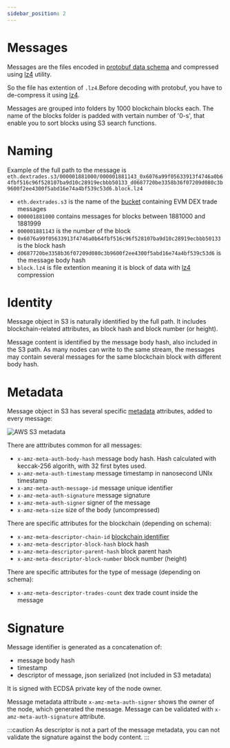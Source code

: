 ```yaml
---
sidebar_position: 2
---
```


# Messages


Messages are the files encoded in [protobuf data schema](../protobuf) and compressed using 
[lz4](https://github.com/lz4/lz4) utility.

So the file has extention of ```.lz4```.Before decoding with protobuf, you have to de-compress it
using [lz4](https://github.com/lz4/lz4).

Messages are grouped into folders by 1000 blockchain blocks each. The name of the blocks folder
is padded with vertain number of '0-s', that enable you to sort blocks using S3 search functions.

# Naming

Example of the full path to the message is ```eth.dextrades.s3/000001881000/000001881143_0x6076a99f05633913f4746a0b64fbf516c96f528107ba9d10c28919ecbbb50133_d0687720be3358b36f07209d080c3b9600f2ee4300f5abd16e74a4bf539c53d6.block.lz4```

* ```eth.dextrades.s3``` is the name of the [bucket](buckets) containing EVM DEX trade messages
* ```000001881000``` contains messages for blocks between 1881000 and 1881999
* ```000001881143``` is the number of the block
* ```0x6076a99f05633913f4746a0b64fbf516c96f528107ba9d10c28919ecbbb50133``` is the block hash
* ```d0687720be3358b36f07209d080c3b9600f2ee4300f5abd16e74a4bf539c53d6``` is the message body hash
* ```block.lz4``` is file extention meaning it is block of data with [lz4](https://github.com/lz4/lz4) compression

# Identity

Message object in S3 is naturally identified by the full path. It includes blockchain-related attributes, as 
block hash and block number (or height).

Message content is identified by the message body hash, also included in the S3 path. 
As many nodes can write to the same stream, the messages may contain several messages for the same blockchain block
with different body hash.

# Metadata

Message object in S3 has several specific [metadata](https://docs.aws.amazon.com/AmazonS3/latest/userguide/UsingMetadata.html) attributes, added to every message:

![AWS S3 metadata](/img/aws/metadata.png)

There are atttributes common for all messages:

* ```x-amz-meta-auth-body-hash``` message body hash. Hash calculated with keccak-256 algorith, with 32 first bytes used.
* ```x-amz-meta-auth-timestamp``` message timestamp in nanosecond UNIx timestamp
* ```x-amz-meta-auth-message-id``` message unique identifier
* ```x-amz-meta-auth-signature``` message signature
* ```x-amz-meta-auth-signer``` signer of the message
* ```x-amz-meta-size``` size of the body (uncompressed)

There are specific attributes for the blockchain (depending on schema):

* ```x-amz-meta-descriptor-chain-id``` [blockchain identifier](../../graphql/dataset/network)
* ```x-amz-meta-descriptor-block-hash``` block hash
* ```x-amz-meta-descriptor-parent-hash``` block parent hash
* ```x-amz-meta-descriptor-block-number``` block number (height)


There are specific attributes for the type of message (depending on schema):

* ```x-amz-meta-descriptor-trades-count``` dex trade count inside the message

# Signature

Message identifier is generated as a concatenation of:

* message body hash
* timestamp
* descriptor of message, json serialized (not included in S3 metadata)

It is signed with ECDSA private key of the node owner. 

Message metadata attribute ```x-amz-meta-auth-signer``` shows the owner of the node, which 
generated the message. Message can be validated with ```x-amz-meta-auth-signature``` attribute.

:::caution
As descriptor is not a part of the message metadata, you can not validate the signature against the body content.
:::